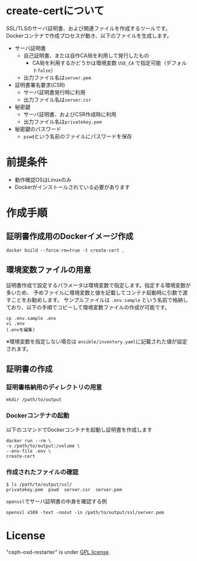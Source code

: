 # create-certについて

SSL/TLSのサーバ証明書、および関連ファイルを作成するツールです。<br>
Dockerコンテナで作成プロセスが動き、以下のファイルを生成します。

* サーバ証明書
    * 自己証明書、または自作CA局を利用して発行したもの
        * CA局を利用するかどうかは環境変数 ``USE_CA`` で指定可能（デフォルト``false``）
    * 出力ファイル名は``server.pem``
* 証明書署名要求(CSR)
    * サーバ証明書発行時に利用
    * 出力ファイル名は``server.csr``
* 秘密鍵
    * サーバ証明書、およびCSR作成時に利用
    * 出力ファイル名は``privatekey.pem``
* 秘密鍵のパスワード
    * ``pswd``という名前のファイルにパスワードを保存

# 前提条件

* 動作確認OSはLinuxのみ
* Dockerがインストールされている必要があります

# 作成手順

## 証明書作成用のDockerイメージ作成

```
docker build --force-rm=true -t create-cert .
```

## 環境変数ファイルの用意

証明書作成で設定するパラメータは環境変数で指定します。指定する環境変数が多いため、
予めファイルに環境変数と値を記載してコンテナ起動時に引数で渡すことをお勧めします。
サンプルファイルは ``.env.sample`` という名前で格納しており、以下の手順でコピーして環境変数ファイルの作成が可能です。

```
cp .env.sample .env
vi .env
(.envを編集)
```

※環境変数を指定しない場合は ``ansible/inventory.yaml``に記載された値が設定されます。

## 証明書の作成

### 証明書格納用のディレクトリの用意

```
mkdir /path/to/output
```

### Dockerコンテナの起動

以下のコマンドでDockerコンテナを起動し証明書を作成します

```
docker run --rm \
-v /path/to/output:/volume \
--env-file .env \
create-cert
```

### 作成されたファイルの確認

```
$ ls /path/to/output/ssl/
privatekey.pem  pswd  server.csr  server.pem
```

``openssl``でサーバ証明書の中身を確認する例

```
openssl x509 -text -noout -in /path/to/output/ssl/server.pem
```

# License
"ceph-osd-restarter" is under [GPL license](https://www.gnu.org/licenses/licenses.en.html).
 
